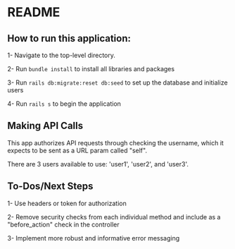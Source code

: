 # README

## How to run this application: 

1- Navigate to the top-level directory. 

2- Run `bundle install` to install all libraries and packages 

3- Run `rails db:migrate:reset db:seed` to set up the database and initialize users

4- Run `rails s` to begin the application 

## Making API Calls 

This app authorizes API requests through checking the username, which it expects to be sent as a URL param called "self". 

There are 3 users available to use: 'user1', 'user2', and 'user3'. 

## To-Dos/Next Steps 

1- Use headers or token for authorization 

2- Remove security checks from each individual method and include as a "before_action" check in the controller 

3- Implement more robust and informative error messaging 
